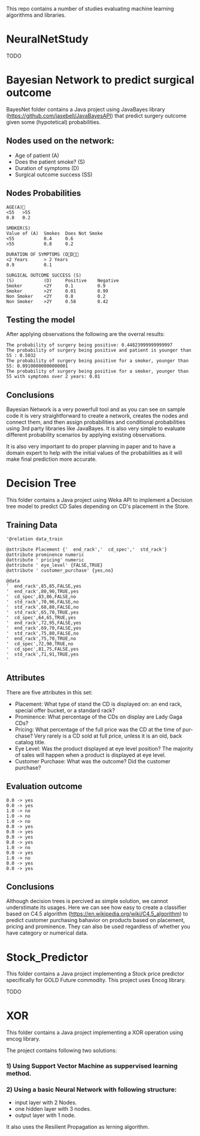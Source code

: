 
This repo contains a number of studies evaluating machine learning algorithms and libraries.

# NeuralNetStudy 

TODO

# Bayesian Network to predict surgical outcome

BayesNet folder contains a Java project using JavaBayes library (https://github.com/jasebell/JavaBayesAPI) that predict surgery outcome given some (hypotetical) probabilities.

## Nodes used on the network:

- Age of patient (A)
- Does the patient smoke? (S)
- Duration of symptoms (D)
- Surgical outcome success (SS)

## Nodes Probabilities

```
AGE(A)
<55   >55
0.8   0.2
```

```
SMOKER(S)
Value of (A)  Smokes  Does Not Smoke
<55           0.4     0.6
>55           0.8     0.2
```

```
DURATION OF SYMPTOMS (DD
<2 Years      > 2 Years
0.9           0.1
```

```
SURGICAL OUTCOME SUCCESS (S)
(S)           (D)     Positive    Negative
Smoker        <2Y     0.1         0.9
Smoker        >2Y     0.01        0.99
Non Smoker    <2Y     0.8         0.2
Non Smoker    >2Y     0.58        0.42
```

## Testing the model

After applying observations the following are the overral results:

```
The probability of surgery being positive: 0.44823999999999997
The probability of surgery being positive and patient is younger than 55 : 0.5032
The probability of surgery being positive for a smoker, younger than 55: 0.09100000000000001
The probability of surgery being positive for a smoker, younger than 55 with symptoms over 2 years: 0.01
```

## Conclusions

Bayesian Network is a very powerfull tool and as you can see on sample code it is very straightforward to create a network, creates the nodes and connect them, and then assign probabilities and conditional probabilities using 3rd party libraries like JavaBayes. It is also very simple to evaluate different probability scenarios by applying existing observations.

It is also very important to do proper planning in paper and to have a domain expert to help with the initial values of the probabilities as it will make final prediction more accurate.

# Decision Tree

This folder contains a Java project using Weka API to implement a Decision tree model to predict CD Sales depending on CD's placement in the Store.

## Training Data

```
'@relation data_train

@attribute Placement {'  end_rack','  cd_spec','  std_rack'}
@attribute prominence numeric
@attribute ' pricing' numeric
@attribute ' eye_level' {FALSE,TRUE}
@attribute ' customer_purchase' {yes,no}

@data
'  end_rack',85,85,FALSE,yes
'  end_rack',80,90,TRUE,yes
'  cd_spec',83,86,FALSE,no
'  std_rack',70,96,FALSE,no
'  std_rack',68,80,FALSE,no
'  std_rack',65,70,TRUE,yes
'  cd_spec',64,65,TRUE,yes
'  end_rack',72,95,FALSE,yes
'  end_rack',69,70,FALSE,yes
'  std_rack',75,80,FALSE,no
'  end_rack',75,70,TRUE,no
'  cd_spec',72,90,TRUE,no
'  cd_spec',81,75,FALSE,yes
'  std_rack',71,91,TRUE,yes
'
```

## Attributes

There are five attributes in this set:

- Placement: What type of stand the CD is displayed on: an end rack, special offer bucket, or a standard rack?
- Prominence: What percentage of the CDs on display are Lady Gaga CDs?
- Pricing: What percentage of the full price was the CD at the time of pur- chase? Very rarely is a CD sold at full price, unless it is an old, back catalog title.
- Eye Level: Was the product displayed at eye level position? The majority of sales will happen when a product is displayed at eye level.
- Customer Purchase: What was the outcome? Did the customer purchase?

## Evaluation outcome

```
0.0 -> yes
0.0 -> yes
1.0 -> no
1.0 -> no
1.0 -> no
0.0 -> yes
0.0 -> yes
0.0 -> yes
0.0 -> yes
1.0 -> no
0.0 -> yes
1.0 -> no
0.0 -> yes
0.0 -> yes
```

## Conclusions

Although decision trees is percived as simple solution, we cannot understimate its usages. Here we can see how easy to create a classifier based on C4.5 algorithm (https://en.wikipedia.org/wiki/C4.5_algorithm) to predict customer purchasing bahavior on products based on placement, pricing and prominence. They can also be used regardless of whether you have category or numerical data.

# Stock_Predictor

This folder contains a Java project implementing a Stock price predictor specifically for GOLD Future commodity. This project uses Encog library.

TODO

# XOR

This folder contains a Java project implementing a XOR operation using encog library. 

The project contains following two solutions:

### 1) Using Support Vector Machine as suppervised learning method.

### 2) Using a basic Neural Network with following structure:

  - input layer with 2 Nodes.
  - one hidden layer with 3 nodes.
  - output layer with 1 node.
  
It also uses the Resilient Propagation as lerning algorithm.
